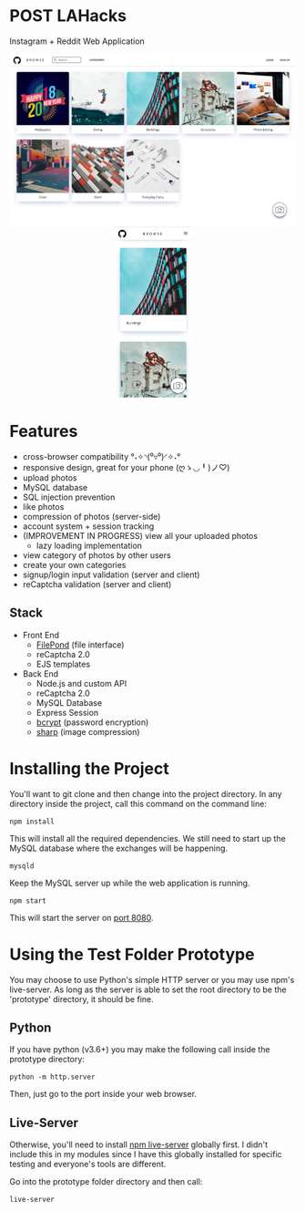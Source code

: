 # POST LAHacks
Instagram + Reddit Web Application

<p float="left" align="center">
<img src="./screenshots/landing desktop.png" height="300" width="512"/>
	<img src="./screenshots/landing.png" height="300" />
</p>

# Features
* cross-browser compatibility °˖✧◝(⁰▿⁰)◜✧˖°
* responsive design, great for your phone (ღゝ◡╹)ノ♡)
* upload photos
* MySQL database
* SQL injection prevention
* like photos
* compression of photos (server-side)
* account system + session tracking
* (IMPROVEMENT IN PROGRESS) view all your uploaded photos
	* lazy loading implementation
* view category of photos by other users
* create your own categories
* signup/login input validation (server and client)
* reCaptcha validation (server and client)


## Stack
* Front End
	* [FilePond](https://pqina.nl/filepond/) (file interface)
	* reCaptcha 2.0
	* EJS templates
* Back End
	* Node.js and custom API
	* reCaptcha 2.0
	* MySQL Database
	* Express Session
	* [bcrypt](https://github.com/kelektiv/node.bcrypt.js) (password encryption)
	* [sharp](https://github.com/lovell/sharp) (image compression)


# Installing the Project

You'll want to git clone and then change into the project directory. In any directory inside the project, call this command on the command line:
```
npm install
```

This will install all the required dependencies. We still need to start up the MySQL database where the exchanges will be happening.
```
mysqld
```
Keep the MySQL server up while the web application is running.

```
npm start
```
This will start the server on [port 8080](127.0.0.1:8080).


# Using the Test Folder Prototype

You may choose to use Python's simple HTTP server or you may use npm's live-server. As long as the server is able to set the root directory to be the 'prototype' directory, it should be fine.

## Python
If you have python (v3.6+) you may make the following call inside the prototype directory:
```
python -m http.server
```
Then, just go to the port inside your web browser.

## Live-Server
Otherwise, you'll need to install [npm live-server](https://www.npmjs.com/package/live-server) globally first. I didn't include this in my modules since I have this globally installed for specific testing and everyone's tools are different.

Go into the prototype folder directory and then call:
```
live-server
```

